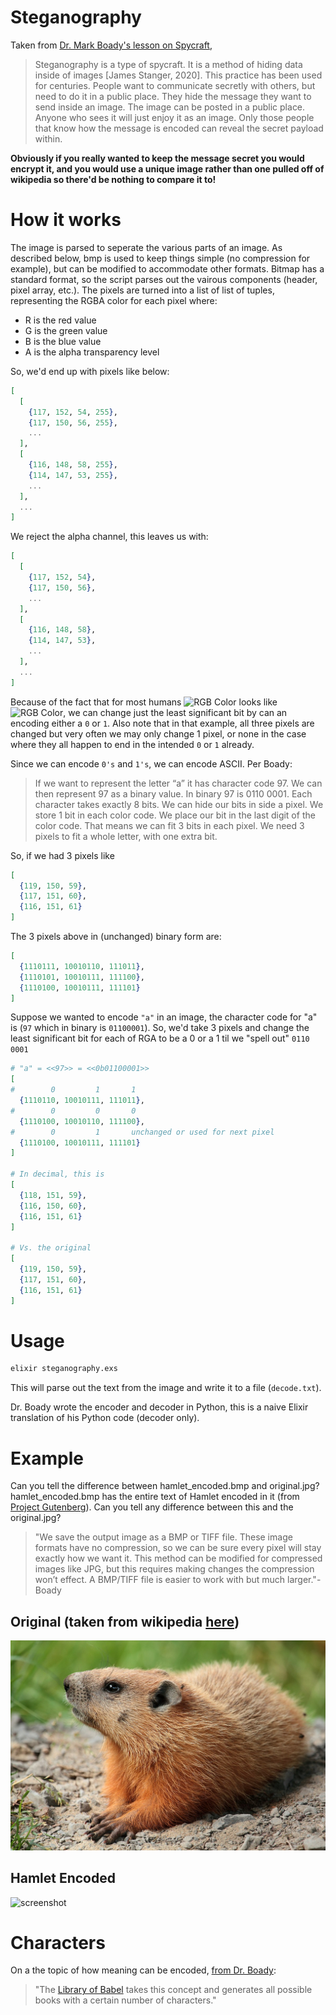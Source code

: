 # Steganography

  Taken from [Dr. Mark Boady's lesson on Spycraft](https://algorithms.boady.net/content/099_cool/001_steg.html?highlight=steganography),
  > Steganography is a type of spycraft. It is a method of hiding data inside of images [James Stanger, 2020]. This practice has been used for centuries. People want to communicate secretly with others, but need to do it in a public place. They hide the message they want to send inside an image. The image can be posted in a public place. Anyone who sees it will just enjoy it as an image. Only those people that know how the message is encoded can reveal the secret payload within.

  **Obviously if you really wanted to keep the message secret you would encrypt it, and you would use a unique image rather than one pulled off of wikipedia so there'd be nothing to compare it to!**

  # How it works
  The image is parsed to seperate the various parts of an image. As described below, bmp is used to keep things simple (no compression for example), but can be modified to accommodate other formats.
  Bitmap has a standard format, so the script parses out the vairous components (header, pixel array, etc.). The pixels are turned into a list of list of tuples, representing the RGBA color for each pixel where:
  - R is the red value
  - G is the green value
  - B is the blue value
  - A is the alpha transparency level
  
  So, we'd end up with pixels like below:
  ```elixir
  [
    [
      {117, 152, 54, 255},
      {117, 150, 56, 255},
      ...
    ],
    [
      {116, 148, 58, 255},
      {114, 147, 53, 255},
      ...
    ],
    ...
  ]
  ```

  We reject the alpha channel, this leaves us with:
  ```elixir
  [
    [
      {117, 152, 54},
      {117, 150, 56},
      ...
    ],
    [
      {116, 148, 58},
      {114, 147, 53},
      ...
    ],
    ...
  ]
  ```

  Because of the fact that for most humans ![RGB Color](https://img.shields.io/badge/RGB-199%2C56%2C113-C73871?style=flat&labelColor=black)
  looks like ![RGB Color](https://img.shields.io/badge/RGB-198%2C57%2C112-C63970?style=flat&labelColor=black), we can change just the least significant
  bit by can an encoding either a `0` or `1`. Also note that in that example, all three pixels are changed but very often we may only change 1 pixel, or none in the case where
  they all happen to end in the intended `0` or `1` already.
  
  Since we can encode `0's` and `1's`, we can encode ASCII. Per Boady:
  > If we want to represent the letter “a” it has character code 97. We can then represent 97 as a binary value. In binary 97 is 0110 0001. Each character takes exactly 8 bits.
  > We can hide our bits in side a pixel. We store 1 bit in each color code. We place our bit in the last digit of the color code. That means we can fit 3 bits in each pixel. We need 3 pixels to fit a whole letter, with one
  > extra bit.

  So, if we had 3 pixels like
  ```elixir
  [
    {119, 150, 59},
    {117, 151, 60},
    {116, 151, 61}
  ]
  ```
  The 3 pixels above in (unchanged) binary form are:

  ```elixir
  [
    {1110111, 10010110, 111011},
    {1110101, 10010111, 111100},
    {1110100, 10010111, 111101}
  ]  
  ```

  Suppose we wanted to encode `"a"` in an image, the character code for "a" is (`97` which in binary is `01100001`). So, we'd take 3 pixels and change the least significant bit for each of RGA to be a 0 or a 1 til we "spell out" `0110 0001`

  ```elixir
  # "a" = <<97>> = <<0b01100001>>
  [
  #        0         1       1
    {1110110, 10010111, 111011},
  #        0         0       0
    {1110100, 10010110, 111100},
  #        0         1       unchanged or used for next pixel
    {1110100, 10010111, 111101}
  ]

  # In decimal, this is
  [
    {118, 151, 59},
    {116, 150, 60},
    {116, 151, 61}
  ]

  # Vs. the original
  [
    {119, 150, 59},
    {117, 151, 60},
    {116, 151, 61}
  ]
   ```

  # Usage
  ```bash
  elixir steganography.exs
  ```
  This will parse out the text from the image and write it to a file
  (`decode.txt`).

  Dr. Boady wrote the encoder and decoder in Python, this is a naive Elixir
  translation of his Python code (decoder only).

  # Example
  Can you tell the difference between hamlet_encoded.bmp and original.jpg?
  hamlet_encoded.bmp has the entire text of Hamlet encoded in it (from [Project
  Gutenberg](https://www.gutenberg.org/ebooks/1524)). Can you tell any
  difference between this and the original.jpg? 
  
  >"We save the output image as a BMP or TIFF file. These image formats have no
  compression, so we can be sure every pixel will stay exactly how we want it.
  This method can be modified for compressed images like JPG, but this requires
  making changes the compression won’t effect. A BMP/TIFF file is easier to work
  with but much larger."- Boady

  ## Original (taken from wikipedia [here](https://commons.wikimedia.org/w/index.php?curid=27124271))
  ![screenshot](original.jpg)

  ## Hamlet Encoded
  ![screenshot](hamlet_encoded.bmp)
  
  # Characters
  On a the topic of how meaning can be encoded,
  [from Dr. Boady](https://algorithms.boady.net/content/001_binary/007_chars.html?highlight=babel):
  >"The [Library of Babel](https://libraryofbabel.info/) takes this concept and generates all possible books with a certain number of characters."
  
